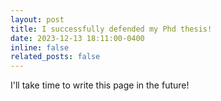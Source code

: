 ```yaml
---
layout: post
title: I successfully defended my Phd thesis!
date: 2023-12-13 18:11:00-0400
inline: false
related_posts: false
---
```


I'll take time to write this page in the future!
